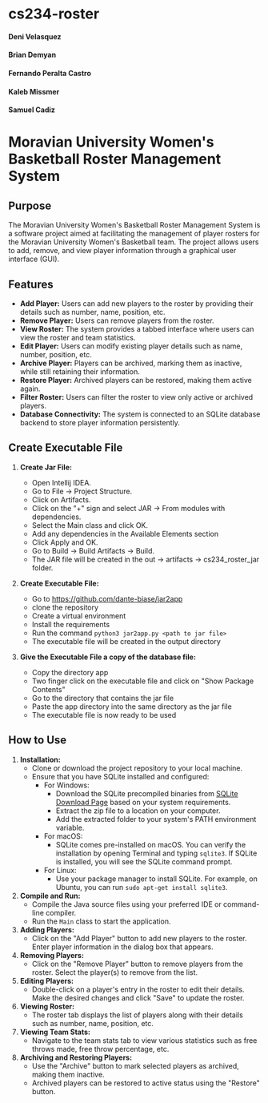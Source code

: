 # cs234-roster
#### Deni Velasquez
#### Brian Demyan
#### Fernando Peralta Castro
#### Kaleb Missmer
#### Samuel Cadiz

# Moravian University Women's Basketball Roster Management System

## Purpose

The Moravian University Women's Basketball Roster Management System is a software project aimed at facilitating the management of player rosters for the Moravian University Women's Basketball team. The project allows users to add, remove, and view player information through a graphical user interface (GUI).

## Features

- **Add Player:** Users can add new players to the roster by providing their details such as number, name, position, etc.
- **Remove Player:** Users can remove players from the roster.
- **View Roster:** The system provides a tabbed interface where users can view the roster and team statistics.
- **Edit Player:** Users can modify existing player details such as name, number, position, etc.
- **Archive Player:** Players can be archived, marking them as inactive, while still retaining their information.
- **Restore Player:** Archived players can be restored, making them active again.
- **Filter Roster:** Users can filter the roster to view only active or archived players.
- **Database Connectivity:** The system is connected to an SQLite database backend to store player information persistently.

## Create Executable File

1. **Create Jar File:** 
   - Open Intellij IDEA.
   - Go to File -> Project Structure.
   - Click on Artifacts.
   - Click on the "+" sign and select JAR -> From modules with dependencies.
   - Select the Main class and click OK.
   - Add any dependencies in the Available Elements section
   - Click Apply and OK.
   - Go to Build -> Build Artifacts -> Build.
   - The JAR file will be created in the out -> artifacts -> cs234_roster_jar folder.

2. **Create Executable File:**
    - Go to https://github.com/dante-biase/jar2app 
    - clone the repository
    - Create a virtual environment
    - Install the requirements
    - Run the command
   `python3 jar2app.py <path to jar file>`
    - The executable file will be created in the output directory

3. **Give the Executable File a copy of the database file:**
    - Copy the directory app
    - Two finger click on the executable file and click on "Show Package Contents"
    - Go to the directory that contains the jar file
    - Paste the app directory into the same directory as the jar file
    - The executable file is now ready to be used

## How to Use

1. **Installation:** 
   - Clone or download the project repository to your local machine.
   - Ensure that you have SQLite installed and configured:
     - For Windows:
       - Download the SQLite precompiled binaries from [SQLite Download Page](https://www.sqlite.org/download.html) based on your system requirements.
       - Extract the zip file to a location on your computer.
       - Add the extracted folder to your system's PATH environment variable.
     - For macOS:
       - SQLite comes pre-installed on macOS. You can verify the installation by opening Terminal and typing `sqlite3`. If SQLite is installed, you will see the SQLite command prompt.
     - For Linux:
       - Use your package manager to install SQLite. For example, on Ubuntu, you can run `sudo apt-get install sqlite3`.
2. **Compile and Run:** 
   - Compile the Java source files using your preferred IDE or command-line compiler.
   - Run the `Main` class to start the application.
3. **Adding Players:** 
   - Click on the "Add Player" button to add new players to the roster. Enter player information in the dialog box that appears.
4. **Removing Players:** 
   - Click on the "Remove Player" button to remove players from the roster. Select the player(s) to remove from the list.
5. **Editing Players:** 
   - Double-click on a player's entry in the roster to edit their details. Make the desired changes and click "Save" to update the roster.
6. **Viewing Roster:** 
   - The roster tab displays the list of players along with their details such as number, name, position, etc.
7. **Viewing Team Stats:** 
   - Navigate to the team stats tab to view various statistics such as free throws made, free throw percentage, etc.
8. **Archiving and Restoring Players:** 
   - Use the "Archive" button to mark selected players as archived, making them inactive.
   - Archived players can be restored to active status using the "Restore" button.
